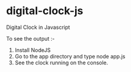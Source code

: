 # digital-clock-js
Digital Clock in Javascript

To see the output :-

1. Install NodeJS
2. Go to the app directory and type node app.js
3. See the clock running on the console.
